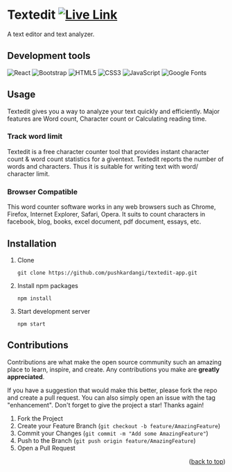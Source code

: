<a name="readme-top"></a>

# Textedit <a href="https://pushkardangi.github.io/textedit-app/"> ![Live Link](https://img.shields.io/badge/live_link-1e394e?style=for-the-badge&logo=&logoColor=white) </a>

A text editor and text analyzer.

## Development tools

![React](https://img.shields.io/badge/react-%2320232a.svg?style=for-the-badge&logo=react&logoColor=%2361DAFB)
![Bootstrap](https://img.shields.io/badge/bootstrap-%23563D7C.svg?style=for-the-badge&logo=bootstrap&logoColor=white)
![HTML5](https://img.shields.io/badge/html5-%23E34F26.svg?style=for-the-badge&logo=html5&logoColor=white)
![CSS3](https://img.shields.io/badge/css3-%231572B6.svg?style=for-the-badge&logo=css3&logoColor=white)
![JavaScript](https://img.shields.io/badge/javascript-%23323330.svg?style=for-the-badge&logo=javascript&logoColor=%23F7DF1E)
![Google Fonts](https://img.shields.io/badge/google_fonts-4285F4?style=for-the-badge&logo=google&logoColor=white)

## Usage

Textedit gives you a way to analyze your text quickly and efficiently. Major features are Word count, Character count or Calculating reading time.

### Track word limit

Textedit is a free character counter tool that provides instant character count & word count statistics for a giventext. Textedit reports the number of words and characters. Thus it is suitable for writing text with word/ character limit.

### Browser Compatible

This word counter software works in any web browsers such as Chrome, Firefox, Internet Explorer, Safari, Opera. It suits to count characters in facebook, blog, books, excel document, pdf document, essays, etc.

## Installation

1. Clone

   ```github
   git clone https://github.com/pushkardangi/textedit-app.git
   ```

2. Install npm packages

   ```npm
   npm install
   ```

3. Start development server

   ```npm
   npm start
   ```

## Contributions

Contributions are what make the open source community such an amazing place to learn, inspire, and create. Any contributions you make are **greatly appreciated**.

If you have a suggestion that would make this better, please fork the repo and create a pull request. You can also simply open an issue with the tag "enhancement".
Don't forget to give the project a star! Thanks again!

1. Fork the Project
2. Create your Feature Branch (`git checkout -b feature/AmazingFeature`)
3. Commit your Changes (`git commit -m "Add some AmazingFeature"`)
4. Push to the Branch (`git push origin feature/AmazingFeature`)
5. Open a Pull Request

<p align="right">(<a href="#readme-top">back to top</a>)</p>
